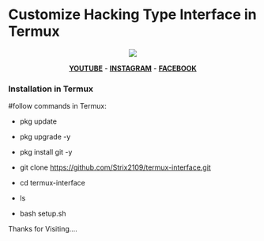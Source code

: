 # Customize Hacking Type Interface in Termux

<p align="center"><img src="https://1.bp.blogspot.com/-SVvYrKJloDo/YKVTj1I-ggI/AAAAAAAAAi0/JCkt4TmXFesf-4UPUF_48I6ktnjpbm3IwCNcBGAsYHQ/w400-h253/IMG_20210519_212715.jpg"></p>


<p align="center">
  <a href="https://www.youtube.com/channel/UCVgFuT27u3-4yR1i0PrE3wQ"><b>YOUTUBE</b></a>
  <span> - </span>
  <a href="https://www.instagram.com/strix_21/?igshid=lqd87k2v6v4t"><b>INSTAGRAM</b></a>
  <span> - </span>
  <a href="https://www.facebook.com/people/Stan-Xetrox/100044645557121/"><b>FACEBOOK</b></a>
</p>

###  Installation in Termux

#follow commands in Termux:

* pkg update 

* pkg upgrade -y

* pkg install git -y 

* git clone https://github.com/Strix2109/termux-interface.git

* cd termux-interface

* ls

* bash setup.sh

Thanks for Visiting....
